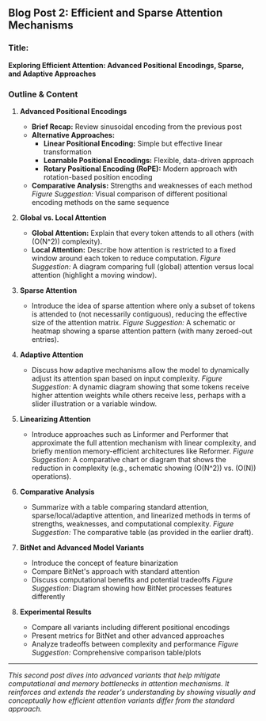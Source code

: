 ## Blog Post 2: Efficient and Sparse Attention Mechanisms

### Title:
**Exploring Efficient Attention: Advanced Positional Encodings, Sparse, and Adaptive Approaches**

### Outline & Content

1. **Advanced Positional Encodings**
   - **Brief Recap:** Review sinusoidal encoding from the previous post
   - **Alternative Approaches:**
     - **Linear Positional Encoding:** Simple but effective linear transformation
     - **Learnable Positional Encodings:** Flexible, data-driven approach
     - **Rotary Positional Encoding (RoPE):** Modern approach with rotation-based position encoding
   - **Comparative Analysis:** Strengths and weaknesses of each method
   *Figure Suggestion:* Visual comparison of different positional encoding methods on the same sequence

2. **Global vs. Local Attention**
   - **Global Attention:**
     Explain that every token attends to all others (with \(O(N^2)\) complexity).
   - **Local Attention:**
     Describe how attention is restricted to a fixed window around each token to reduce computation.
     *Figure Suggestion:* A diagram comparing full (global) attention versus local attention (highlight a moving window).

3. **Sparse Attention**
   - Introduce the idea of sparse attention where only a subset of tokens is attended to (not necessarily contiguous), reducing the effective size of the attention matrix.
   *Figure Suggestion:* A schematic or heatmap showing a sparse attention pattern (with many zeroed-out entries).

4. **Adaptive Attention**
   - Discuss how adaptive mechanisms allow the model to dynamically adjust its attention span based on input complexity.
   *Figure Suggestion:* A dynamic diagram showing that some tokens receive higher attention weights while others receive less, perhaps with a slider illustration or a variable window.

5. **Linearizing Attention**
   - Introduce approaches such as Linformer and Performer that approximate the full attention mechanism with linear complexity, and briefly mention memory-efficient architectures like Reformer.
   *Figure Suggestion:* A comparative chart or diagram that shows the reduction in complexity (e.g., schematic showing \(O(N^2)\) vs. \(O(N)\) operations).

6. **Comparative Analysis**
   - Summarize with a table comparing standard attention, sparse/local/adaptive attention, and linearized methods in terms of strengths, weaknesses, and computational complexity.
   *Figure Suggestion:* The comparative table (as provided in the earlier draft).

7. **BitNet and Advanced Model Variants**
   - Introduce the concept of feature binarization
   - Compare BitNet's approach with standard attention
   - Discuss computational benefits and potential tradeoffs
   *Figure Suggestion:* Diagram showing how BitNet processes features differently

8. **Experimental Results**
   - Compare all variants including different positional encodings
   - Present metrics for BitNet and other advanced approaches
   - Analyze tradeoffs between complexity and performance
   *Figure Suggestion:* Comprehensive comparison table/plots

---

*This second post dives into advanced variants that help mitigate computational and memory bottlenecks in attention mechanisms. It reinforces and extends the reader's understanding by showing visually and conceptually how efficient attention variants differ from the standard approach.*
